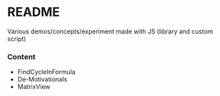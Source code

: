 # README #

Various demos/concepts/experiment made with JS (library and custom script) 

### Content ###

* FindCycleInFormula
* De-Motivationals
* MatrixView